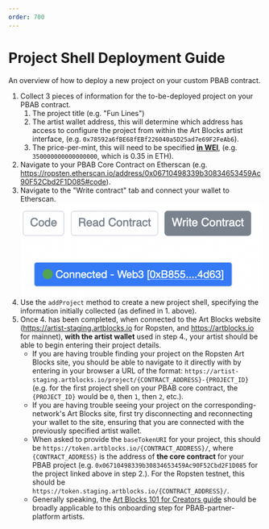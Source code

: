 ```yaml
---
order: 700
---
```

# Project Shell Deployment Guide

An overview of how to deploy a new project on your custom PBAB contract.

1. Collect 3 pieces of information for the to-be-deployed project on your PBAB contract.
   1. The project title (e.g. "Fun Lines")
   2. The artist wallet address, this will determine which address has access to configure the project from within the Art Blocks artist interface, (e.g. `0x78592a6fBE68fEBf226040a5D25ad7e69F2FeAb6`).
   3. The price-per-mint, this will need to be specified [**in WEI**](https://eth-converter.com), (e.g. `350000000000000000`, which is 0.35 in ETH).
2. Navigate to your PBAB Core Contract on Etherscan (e.g. https://ropsten.etherscan.io/address/0x06710498339b30834653459Ac90F52Cbd2F1D085#code).
3. Navigate to the "Write contract" tab and connect your wallet to Etherscan.![](/static/screenshot3.png)
4. Use the `addProject` method to create a new project shell, specifying the information initially collected (as defined in 1. above).
5. Once 4. has been completed, when connected to the Art Blocks website (https://artist-staging.artblocks.io for Ropsten, and https://artblocks.io for mainnet), **with the artist wallet** used in step 4., your artist should be able to begin entering their project details.
   * If you are having trouble finding your project on the Ropsten Art Blocks site, you should be able to navigate to it directly with by entering in your browser a URL of the format: `https://artist-staging.artblocks.io/project/{CONTRACT_ADDRESS}-{PROJECT_ID}` (e.g. for the first project shell on your PBAB core contract, the `{PROJECT_ID}` would be `0`, then `1`, then `2`, etc.).
   * If you are having trouble seeing your project on the corresponding-network's Art Blocks site, first try disconnecting and reconnecting your wallet to the site, ensuring that you are connected with the previously specified artist wallet.
   * When asked to provide the `baseTokenURI` for your project, this should be `https://token.artblocks.io/{CONTRACT_ADDRESS}/`, where `{CONTRACT_ADDRESS}` is the address of **the core contract** for your PBAB project (e.g. `0x06710498339b30834653459Ac90F52Cbd2F1D085` for the project linked above in step 2.). For the Ropsten testnet, this should be `https://token.staging.artblocks.io/{CONTRACT_ADDRESS}/`.
   * Generally speaking, the [Art Blocks 101 for Creators guide](/creator-onboarding/readme/readme.md) should be broadly applicable to this onboarding step for PBAB-partner-platform artists.
